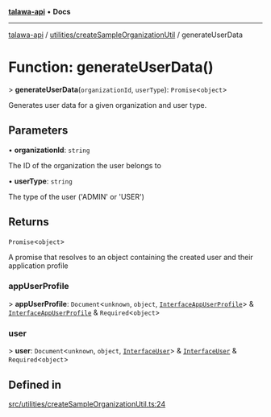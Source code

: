 [**talawa-api**](../../../README.md) • **Docs**

***

[talawa-api](../../../modules.md) / [utilities/createSampleOrganizationUtil](../README.md) / generateUserData

# Function: generateUserData()

\> **generateUserData**(`organizationId`, `userType`): `Promise`\<`object`\>

Generates user data for a given organization and user type.

## Parameters

• **organizationId**: `string`

The ID of the organization the user belongs to

• **userType**: `string`

The type of the user ('ADMIN' or 'USER')

## Returns

`Promise`\<`object`\>

A promise that resolves to an object containing the created user and their application profile

### appUserProfile

\> **appUserProfile**: `Document`\<`unknown`, `object`, [`InterfaceAppUserProfile`](../../../models/AppUserProfile/interfaces/InterfaceAppUserProfile.md)\> & [`InterfaceAppUserProfile`](../../../models/AppUserProfile/interfaces/InterfaceAppUserProfile.md) & `Required`\<`object`\>

### user

\> **user**: `Document`\<`unknown`, `object`, [`InterfaceUser`](../../../models/User/interfaces/InterfaceUser.md)\> & [`InterfaceUser`](../../../models/User/interfaces/InterfaceUser.md) & `Required`\<`object`\>

## Defined in

[src/utilities/createSampleOrganizationUtil.ts:24](https://github.com/PalisadoesFoundation/talawa-api/blob/f1c816bca43cc03a8c1bd303394e2550a50db017/src/utilities/createSampleOrganizationUtil.ts#L24)
